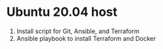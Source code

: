 # Ubuntu 20.04 host
1. Install script for Git, Ansible, and Terraform
2. Ansible playbook to install Terraform and Docker

